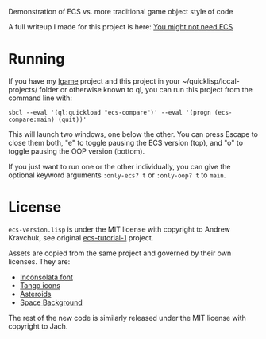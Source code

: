 Demonstration of ECS vs. more traditional game object style of code

A full writeup I made for this project is here: [You might not need ECS](https://www.thejach.com/view/2025/3/you_might_not_need_ecs)

# Running

If you have my [lgame](https://github.com/Jach/lgame) project and this project in your
~/quicklisp/local-projects/ folder or otherwise known to ql, you can run this
project from the command line with:

`sbcl --eval '(ql:quickload "ecs-compare")' --eval '(progn (ecs-compare:main) (quit))'`

This will launch two windows, one below the other. You can press Escape to close
them both, "e" to toggle pausing the ECS version (top), and "o" to toggle
pausing the OOP version (bottom).

If you just want to run one or the other individually, you can give the optional
keyword arguments `:only-ecs? t` or `:only-oop? t` to `main`.

# License

`ecs-version.lisp` is under the MIT license with copyright to Andrew Kravchuk,
see original [ecs-tutorial-1](https://github.com/lockie/ecs-tutorial-1) project.

Assets are copied from the same project and governed by their own licenses. They
are:

* [Inconsolata font](https://fonts.google.com/specimen/Inconsolata/about)
* [Tango icons](http://tango.freedesktop.org)
* [Asteroids](https://opengameart.org/content/asteroids)
* [Space Background](https://opengameart.org/content/space-background-3)

The rest of the new code is similarly released under the MIT license with copyright to Jach.
